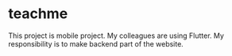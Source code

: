 # teachme
This project is mobile project. My colleagues are using Flutter. My responsibility is to make backend part of the website. 
